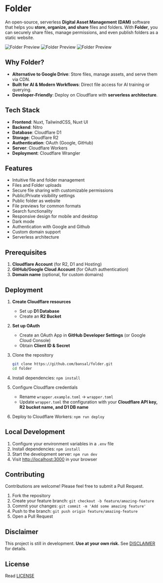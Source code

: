 # Folder

An open-source, serverless **Digital Asset Management (DAM)** software that helps you **store, organize, and share** files and folders. With **Folder**, you can securely share files, manage permissions, and even publish folders as a static website.

![Folder Preview](https://folder.run/preview/0.0.png)
![Folder Preview](https://folder.run/preview/6.0.png)
![Folder Preview](https://folder.run/preview/1.0.png)

## Why Folder?

- **Alternative to Google Drive**: Store files, manage assets, and serve them via CDN.
- **Built for AI & Modern Workflows**: Direct file access for AI training or querying.
- **Developer-Friendly**: Deploy on Cloudflare with **serverless architecture**.

## Tech Stack

- **Frontend**: Nuxt, TailwindCSS, Nuxt UI
- **Backend**: Nitro
- **Database**: Cloudflare D1
- **Storage**: Cloudflare R2
- **Authentication**: OAuth (Google, GitHub)
- **Server**: Cloudflare Workers
- **Deployment**: Cloudflare Wrangler

## Features

- Intuitive file and folder management
- Files and Folder uploads
- Secure file sharing with customizable permissions
- Public/Private visibility settings
- Public folder as website
- File previews for common formats
- Search functionality
- Responsive design for mobile and desktop
- Dark mode
- Authentication with Google and Github
- Custom domain support
- Serverless architecture

## Prerequisites

1. **Cloudflare Account** (for R2, D1 and Hosting)
2. **GitHub/Google Cloud Account** (for OAuth authentication)
3. **Domain name** (optional, for custom domains)

## Deployment

1. **Create Cloudflare resources**
   - Set up **D1 Database**
   - Create an **R2 Bucket**
2. **Set up OAuth**
   - Create an OAuth App in **GitHub Developer Settings** (or Google Cloud Console)
   - Obtain **Client ID & Secret**
3. Clone the repository

   ```sh
   git clone https://github.com/bansal/folder.git
   cd folder
   ```

4. Install dependencies: `npm install`
5. Configure Cloudflare credentials
   - Rename `wrapper.example.toml` → `wrapper.toml`
   - Update `wrapper.toml` the configuration with your **Cloudflare API key, R2 bucket name, and D1 DB name**
6. Deploy to Cloudflare Workers: `npm run deploy`

## Local Development

1. Configure your environment variables in a `.env` file
2. Install dependencies: `npm install`
3. Start the development server: `npm run dev`
4. Visit [http://localhost:3000](http://localhost:3000) in your browser

## Contributing

Contributions are welcome! Please feel free to submit a Pull Request.

1. Fork the repository
2. Create your feature branch: `git checkout -b feature/amazing-feature`
3. Commit your changes: `git commit -m 'Add some amazing feature'`
4. Push to the branch: `git push origin feature/amazing-feature`
5. Open a Pull Request

## Disclaimer

This project is still in development. **Use at your own risk.** See [DISCLAIMER](DISCLAIMER.md) for details.

## License

Read [LICENSE](LICENSE)
